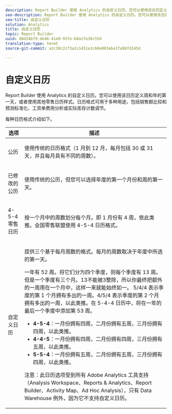 ```yaml
---
description: Report Builder 使用 Analytics 的自定义日历。您可以使用该日历定义周和年的第一天，或者使用其他零售日历样式。日历格式可用于多种用途，包括销售额比较和预测标准化、工资单费用分析或实际库存计数调节。
seo-description: Report Builder 使用 Analytics 的自定义日历。您可以使用该日历定义周和年的第一天，或者使用其他零售日历样式。日历格式可用于多种用途，包括销售额比较和预测标准化、工资单费用分析或实际库存计数调节。
seo-title: 自定义日历
solution: Analytics
title: 自定义日历
topic: Report Builder
uuid: 88d24bf9-de46-41e0-937e-b8a1fe36c55d
translation-type: tm+mt
source-git-commit: a2c38c2cf3a2c1451e2c60e003ebe1fa9bfd145d

---
```



# 自定义日历

Report Builder 使用 Analytics 的自定义日历。您可以使用该日历定义周和年的第一天，或者使用其他零售日历样式。日历格式可用于多种用途，包括销售额比较和预测标准化、工资单费用分析或实际库存计数调节。

每种日历格式介绍如下。

<table id="table_E609632569EB499184E56618C2CEF742"> 
 <thead> 
  <tr> 
   <th colname="col1" class="entry"> 选项 </th> 
   <th colname="col2" class="entry"> 描述 </th> 
  </tr> 
 </thead>
 <tbody> 
  <tr> 
   <td colname="col1"> <p>公历 </p> </td> 
   <td colname="col2"> <p> 使用传统的日历格式（1 月到 12 月，每月包括 30 或 31 天，并且每月具有不同的周数）。 </p> </td> 
  </tr> 
  <tr> 
   <td colname="col1"> <p>已修改的公历 </p> </td> 
   <td colname="col2"> <p> 使用传统的公历，但您可以选择年度的第一个月份和周的第一天。 </p> </td> 
  </tr> 
  <tr> 
   <td colname="col1"> <p>4-5-4 零售日历 </p> </td> 
   <td colname="col2"> <p> 按一个月中的周数划分每个月。即 1 月份有 4 周，依此类推。全国零售联盟使用 4-5-4 日历格式。 </p> </td> 
  </tr> 
  <tr> 
   <td colname="col1"> <p>自定义日历 </p> </td> 
   <td colname="col2"> <p> 提供三个基于每月周数的格式。每月的周数取决于年度中所选的第一天。 </p> <p>一年有 52 周。将它们分为四个季度，则每个季度有 13 周。但是一个季度有三个月。13不能被3整除，所以你最终把额外的一周用在一个月中，这样一来就能始终如一。 5/4/4 表示季度的第 1 个月拥有多出的一周。4/5/4 表示季度的第 2 个月拥有多出的一周，以此类推。在 5-4-4 日历中，将在一年的最后一个季度中添加第 53 周。 </p> 
    <ul id="ul_1579FD106A47419486B03E248A5E6ED5"> 
     <li id="li_E9B9E8F03E324DBDA9139C2D0D599092"><b>4-5-4</b>：一月份拥有四周，二月份拥有五周，三月份拥有四周，以此类推。 </li> 
     <li id="li_D0675DBDEC4641D2A8645B5CDFC565AB"><b>4-4-5</b>：一月份拥有四周，二月份拥有四周，三月份拥有五周，以此类推。 </li> 
     <li id="li_6743BBB9AC9A4CFEAA0CBCE51052BC29"><b>5-5-4</b>：一月份拥有五周，二月份拥有五周，三月份拥有四周，以此类推。 </li> 
    </ul> <p>注意：此日历选项受到所有 Adobe Analytics 工具支持（Analysis Workspace、Reports &amp; Analytics、Report Builder、Activity Map、Ad Hoc Analysis），只有 Data Warehouse 例外，因为它不支持自定义日历。 </p> </td> 
  </tr> 
 </tbody> 
</table>

